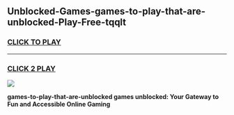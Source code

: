 
## Unblocked-Games-games-to-play-that-are-unblocked-Play-Free-tqqlt
<h3>
<a href="https://premium76.site?title=games-to-play-that-are-unblocked&ref=21A">CLICK TO PLAY</a></h3>
<hr>

<h3>
<a href="https://premium76.site?title=games-to-play-that-are-unblocked&ref=21A">CLICK 2 PLAY</a>
  
</h3>

<a href="https://premium76.site?title=games-to-play-that-are-unblocked&ref=21A"><img src="https://clearcache.store/games.png"></a>


**games-to-play-that-are-unblocked games unblocked: Your Gateway to Fun and Accessible Online Gaming**
